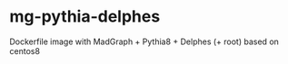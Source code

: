 mg-pythia-delphes
=================

Dockerfile image with MadGraph + Pythia8 + Delphes (+ root) based on centos8